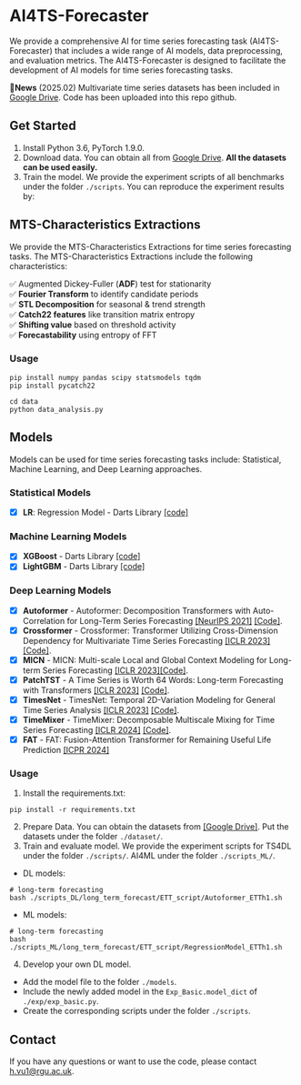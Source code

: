 # AI4TS-Forecaster

We provide a comprehensive AI for time series forecasting task (AI4TS-Forecaster) that includes a wide range of AI models, data preprocessing, and evaluation metrics. The AI4TS-Forecaster is designed to facilitate the development of AI models for time series forecasting tasks.


:triangular_flag_on_post:**News** (2025.02) Multivariate time series datasets has been included in [Google Drive](https://drive.google.com/drive/folders/1vYFgM5Po3RekCIg-74ZTp_LhgeS_mbVW?usp=sharing). Code has been uploaded into this repo github. 

## Get Started

1. Install Python 3.6, PyTorch 1.9.0.
2. Download data. You can obtain all from [Google Drive](https://drive.google.com/drive/folders/1vYFgM5Po3RekCIg-74ZTp_LhgeS_mbVW?usp=sharing). **All the datasets can be used easily.**
3. Train the model. We provide the experiment scripts of all benchmarks under the folder `./scripts`. You can reproduce the experiment results by:

## MTS-Characteristics Extractions

We provide the MTS-Characteristics Extractions for time series forecasting tasks. The MTS-Characteristics Extractions include the following characteristics:

✅ Augmented Dickey-Fuller (**ADF**) test for stationarity  
✅ **Fourier Transform** to identify candidate periods  \
✅ **STL Decomposition** for seasonal & trend strength  \
✅ **Catch22 features** like transition matrix entropy \
✅ **Shifting value** based on threshold activity  \
✅ **Forecastability** using entropy of FFT  

### Usage
```
pip install numpy pandas scipy statsmodels tqdm
pip install pycatch22
```

```
cd data
python data_analysis.py
```


## Models 

Models can be used for time series forecasting tasks include: Statistical, Machine Learning, and Deep Learning approaches.

### Statistical Models

- [X] **LR**: Regression Model - Darts Library [[code]](https://unit8co.github.io/darts/generated_api/darts.models.forecasting.linear_regression_model.html)

### Machine Learning Models

- [X] **XGBoost** - Darts Library [[code]](https://unit8co.github.io/darts/generated_api/darts.models.forecasting.xgboost.html)
- [X] **LightGBM** - Darts Library [[code]](https://unit8co.github.io/darts/generated_api/darts.models.forecasting.lgbm.html)

### Deep Learning Models

- [X] **Autoformer** - Autoformer: Decomposition Transformers with Auto-Correlation for Long-Term Series Forecasting [[NeurIPS 2021]](https://openreview.net/pdf?id=I55UqU-M11y) [[Code]](https://github.com/thuml/Time-Series-Library/blob/main/models/Autoformer.py).
- [X] **Crossformer** - Crossformer: Transformer Utilizing Cross-Dimension Dependency for Multivariate Time Series Forecasting [[ICLR 2023]](https://openreview.net/pdf?id=vSVLM2j9eie)[[Code]](https://github.com/thuml/Time-Series-Library/blob/main/models/Crossformer.py).
- [X] **MICN** - MICN: Multi-scale Local and Global Context Modeling for Long-term Series Forecasting [[ICLR 2023]](https://openreview.net/pdf?id=zt53IDUR1U)[[Code]](https://github.com/thuml/Time-Series-Library/blob/main/models/MICN.py).
- [X] **PatchTST** - A Time Series is Worth 64 Words: Long-term Forecasting with Transformers [[ICLR 2023]](https://openreview.net/pdf?id=Jbdc0vTOcol) [[Code]](https://github.com/thuml/Time-Series-Library/blob/main/models/PatchTST.py).
- [X] **TimesNet** - TimesNet: Temporal 2D-Variation Modeling for General Time Series Analysis [[ICLR 2023]](https://openreview.net/pdf?id=ju_Uqw384Oq) [[Code]](https://github.com/thuml/Time-Series-Library/blob/main/models/TimesNet.py).
- [X] **TimeMixer** - TimeMixer: Decomposable Multiscale Mixing for Time Series Forecasting [[ICLR 2024]](https://openreview.net/pdf?id=7oLshfEIC2) [[Code]](https://github.com/thuml/Time-Series-Library/blob/main/models/TimeMixer.py).
- [X] **FAT** - FAT: Fusion-Attention Transformer for Remaining Useful Life Prediction [[ICPR 2024]](https://link.springer.com/chapter/10.1007/978-3-031-78192-6_19)

### Usage

1. Install the requirements.txt:

```
pip install -r requirements.txt
```

2. Prepare Data. You can obtain the datasets from [[Google Drive]](https://drive.google.com/drive/folders/1vYFgM5Po3RekCIg-74ZTp_LhgeS_mbVW?usp=sharing). Put the datasets under the folder `./dataset/`.
3. Train and evaluate model. We provide the experiment scripts for TS4DL under the folder `./scripts/`. AI4ML under the folder `./scripts_ML/`.

- DL models:
```
# long-term forecasting
bash ./scripts_DL/long_term_forecast/ETT_script/Autoformer_ETTh1.sh
```

- ML models:
```
# long-term forecasting
bash ./scripts_ML/long_term_forecast/ETT_script/RegressionModel_ETTh1.sh
```
4. Develop your own DL model.

- Add the model file to the folder `./models`.
- Include the newly added model in the `Exp_Basic.model_dict` of  `./exp/exp_basic.py`.
- Create the corresponding scripts under the folder `./scripts`.


## Contact

If you have any questions or want to use the code, please contact h.vu1@rgu.ac.uk.


